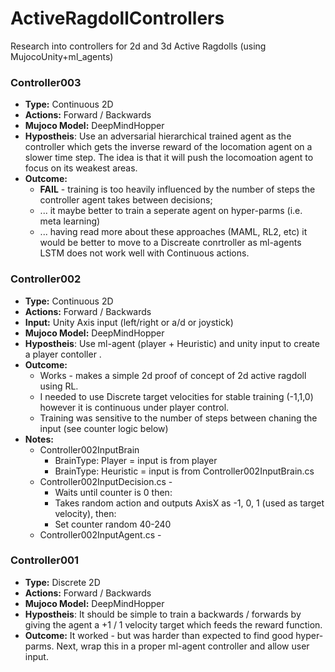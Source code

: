# ActiveRagdollControllers
Research into controllers for 2d and 3d Active Ragdolls (using MujocoUnity+ml_agents)



### Controller003
* **Type:** Continuous 2D
* **Actions:** Forward / Backwards
* **Mujoco Model:** DeepMindHopper
* **Hypostheis**: Use an adversarial hierarchical trained agent as the controller which gets the inverse reward of the locomation agent on a slower time step. The idea is that it will push the locomoation agent to focus on its weakest areas. 
* **Outcome:** 
  * **FAIL** - training is too heavily influenced by the number of steps the controller agent takes between decisions; 
  * ... it maybe better to train a seperate agent on hyper-parms (i.e. meta learning) 
  * ... having read more about these approaches (MAML, RL2, etc) it would be better to move to a Discreate conrtroller as ml-agents LSTM does not work well with Continuous actions.


### Controller002
* **Type:** Continuous 2D
* **Actions:** Forward / Backwards
* **Input:** Unity Axis input (left/right or a/d or joystick)
* **Mujoco Model:** DeepMindHopper
* **Hypostheis**: Use ml-agent (player + Heuristic) and unity input to create a player contoller .
* **Outcome:** 
  * Works - makes a simple 2d proof of concept of 2d active ragdoll using RL.
  * I needed to use Discrete target velocities for stable training (-1,1,0) however it is continuous under player control. 
  * Training was sensitive to the number of steps between chaning the input (see counter logic below)
* **Notes:**
  * Controller002InputBrain
    * BrainType: Player = input is from player
    * BrainType: Heuristic = input is from Controller002InputBrain.cs
  * Controller002InputDecision.cs - 
    * Waits until counter is 0 then:
    * Takes random action and outputs AxisX as -1, 0, 1 (used as target velocity), then:
    * Set counter random 40-240
  * Controller002InputAgent.cs - 

### Controller001
* **Type:** Discrete 2D
* **Actions:** Forward / Backwards
* **Mujoco Model:** DeepMindHopper
* **Hypostheis**: It should be simple to train a backwards / forwards by giving the agent a +1 / 1 velocity target which feeds the reward function.
* **Outcome:** It worked - but was harder than expected to find good hyper-parms. Next, wrap this in a proper ml-agent controller and allow user input.
